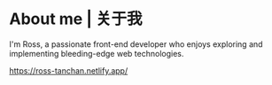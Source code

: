 # About me | 关于我
I'm Ross, a passionate front-end developer who enjoys exploring and implementing bleeding-edge web technologies. 

https://ross-tanchan.netlify.app/
